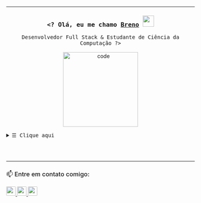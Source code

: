 <hr/>
<h3 align="center">
        <samp>&lt;&quest; Olá, eu me chamo
                <b><a target="_blank" href="https://www.linkedin.com/in/breno-almeida-b6a982209/">Breno</a>
                <img src="https://raw.githubusercontent.com/kaueMarques/kaueMarques/master/hi.gif" width="30px" height="30px">
                </b>
        </samp>
</h3>

<p align="center">
    <samp>
             Desenvolvedor Full Stack & Estudante de Ciência da Computação &quest;&gt;
            <br>
            <br>
    </samp>
    <img src="/images/code.gif" alt="code" loading="lazy" height="200px">
</p>

<details align="center">
    <summary align="left"> <samp>&#9776; Clique aqui</samp></summary>
    <div align="left">
        <h3>Sobre mim <img src="/images/coffee.gif" alt="coffee" height="30px"></h3>
        <ul>
            <li>
                ➡️ Estou no 8º período do curso de Ciência da Computação e utilizo o GitHub como portfólio para projetos pessoais, acadêmicos e experimentos com tecnologias modernas.
            </li>
            <li>
                ➡️ Já atuei como desenvolvedor web em estágio com foco em React, Next.js e Material UI. Tenho interesse em produtos digitais, especialmente micro SaaS, e venho desenvolvendo ideias como geradores de landing pages e apps de investimento.
            </li>
            <li>
                ➡️ Meu foco é me tornar um desenvolvedor completo, com sólida base em back-end, front-end e boas práticas de segurança. Gosto de resolver problemas reais com código e estou sempre buscando aprender e aplicar novas tecnologias.
            </li>
        </ul>
        <p>📁 Portfólio: <a href="https://portfolio-breno-almeida-s-projects.vercel.app/" target="_blank">https://portfolio-breno-almeida-s-projects.vercel.app</a></p>
    </div>
    <hr/>
    <div style="width: 100%; display:flex; flex-direction:column; justify-content:center; align-items:center; gap:10px;">
        <div style="width:100%; display:flex">
            <img style="width:68%; height: 200px; margin-right: 5px" src="https://github-readme-stats.vercel.app/api?username=brenoalmeidaa07&show_icons=true&theme=react" />
            <img style="width:28%; height: 200px;" src="https://github-readme-stats.vercel.app/api/top-langs/?username=brenoalmeidaa07&theme=react" />
        </div>
    </div>
</details>

<br>

<samp>
    <p align="center">
        <br>
    </p>
</samp>

<hr/>

<h3 style="font-weight: 500">📫 Entre em contato comigo:</h3 style="font-weight: 500">
<a href="https://www.linkedin.com/in/breno-almeida-b6a982209/" target="_blank">
    <img src="https://img.shields.io/badge/LinkedIn-0077B5?style=for-the-badge&logo=linkedin&logoColor=white" style="border-radius: 8%; height: 25px"/>
</a>
<a href="mailto:brenoalmeida.dev@gmail.com" target="_blank">
    <img src="https://img.shields.io/badge/Gmail-D14836?style=for-the-badge&logo=gmail&logoColor=white" style="border-radius: 8%; height: 25px"/>
</a>
<a href="https://portfolio-breno-almeida-s-projects.vercel.app/" target="_blank">
    <img src="https://img.shields.io/badge/Portfólio-000000?style=for-the-badge&logo=vercel&logoColor=white" style="border-radius: 8%; height: 25px"/>
</a>
